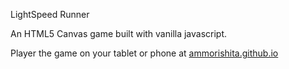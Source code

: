 LightSpeed Runner

An HTML5 Canvas game built with vanilla javascript.

Player the game on your tablet or phone at [ammorishita.github.io](https://ammorishita.github.io/)